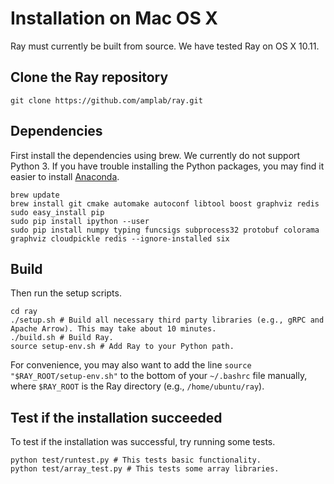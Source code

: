 # Installation on Mac OS X

Ray must currently be built from source. We have tested Ray on OS X 10.11.

## Clone the Ray repository

```
git clone https://github.com/amplab/ray.git
```

## Dependencies

First install the dependencies using brew. We currently do not support Python 3.
If you have trouble installing the Python packages, you may find it easier to
install [Anaconda](https://www.continuum.io/downloads).

```
brew update
brew install git cmake automake autoconf libtool boost graphviz redis
sudo easy_install pip
sudo pip install ipython --user
sudo pip install numpy typing funcsigs subprocess32 protobuf colorama graphviz cloudpickle redis --ignore-installed six
```

## Build

Then run the setup scripts.

```
cd ray
./setup.sh # Build all necessary third party libraries (e.g., gRPC and Apache Arrow). This may take about 10 minutes.
./build.sh # Build Ray.
source setup-env.sh # Add Ray to your Python path.
```

For convenience, you may also want to add the line `source
"$RAY_ROOT/setup-env.sh"` to the bottom of your `~/.bashrc` file manually, where
`$RAY_ROOT` is the Ray directory (e.g., `/home/ubuntu/ray`).

## Test if the installation succeeded

To test if the installation was successful, try running some tests.

```
python test/runtest.py # This tests basic functionality.
python test/array_test.py # This tests some array libraries.
```
